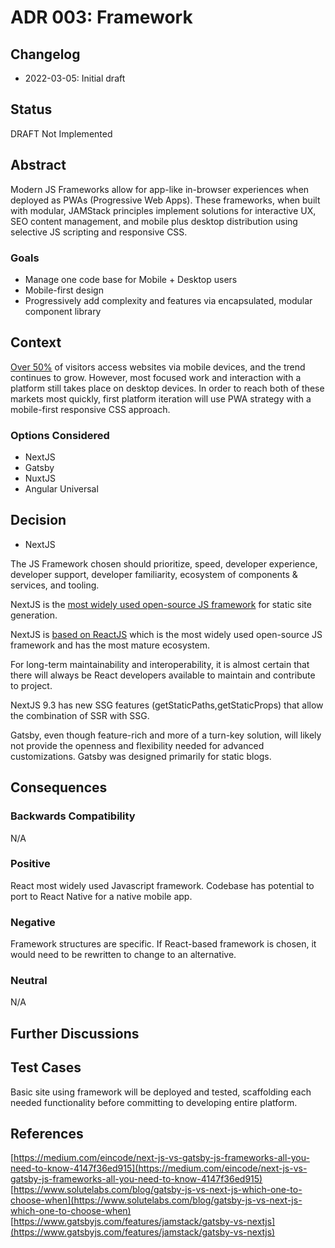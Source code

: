 # ADR 003: Framework

## Changelog
* 2022-03-05: Initial draft

## Status
DRAFT Not Implemented

## Abstract
Modern JS Frameworks allow for app-like in-browser experiences when deployed as PWAs (Progressive Web Apps). These frameworks, when built with modular, JAMStack principles implement solutions for interactive UX, SEO content management, and mobile plus desktop distribution using selective JS scripting and responsive CSS.

### Goals
* Manage one code base for Mobile + Desktop users
* Mobile-first design
* Progressively add complexity and features via encapsulated, modular component library

## Context
[Over 50%](https://www.statista.com/statistics/277125/share-of-website-traffic-coming-from-mobile-devices/) of visitors access websites via mobile devices, and the trend continues to grow. However, most focused work and interaction with a platform still takes place on desktop devices. In order to reach both of these markets most quickly, first platform iteration will use PWA strategy with a mobile-first responsive CSS approach.

### Options Considered
* NextJS
* Gatsby
* NuxtJS
* Angular Universal

## Decision
* NextJS

The JS Framework chosen should prioritize, speed, developer experience, developer support, developer familiarity, ecosystem of components & services, and tooling.

NextJS is the [most widely used open-source JS framework](https://www.npmtrends.com/angular-universal-express-vs-gatsby-vs-next-vs-nuxt) for static site generation. 

NextJS is [based on ReactJS](https://www.npmtrends.com/@angular/core-vs-react-vs-vue) which is the most widely used open-source JS framework and has the most mature ecosystem. 

For long-term maintainability and interoperability, it is almost certain that there will always be React developers available to maintain and contribute to project.

NextJS 9.3 has new SSG features (getStaticPaths,getStaticProps) that allow the combination of SSR with SSG.

Gatsby, even though feature-rich and more of a turn-key solution, will likely not provide the openness and flexibility needed for advanced customizations. Gatsby was designed primarily for static blogs.

## Consequences

### Backwards Compatibility
N/A

### Positive
React most widely used Javascript framework. Codebase has potential to port to React Native for a native mobile app.

### Negative
Framework structures are specific. If React-based framework is chosen, it would need to be rewritten to change to an alternative.

### Neutral
N/A

## Further Discussions

## Test Cases
Basic site using framework will be deployed and tested, scaffolding each needed functionality before committing to developing entire platform.

## References
[https://medium.com/eincode/next-js-vs-gatsby-js-frameworks-all-you-need-to-know-4147f36ed915](https://medium.com/eincode/next-js-vs-gatsby-js-frameworks-all-you-need-to-know-4147f36ed915)
[https://www.solutelabs.com/blog/gatsby-js-vs-next-js-which-one-to-choose-when](https://www.solutelabs.com/blog/gatsby-js-vs-next-js-which-one-to-choose-when)
[https://www.gatsbyjs.com/features/jamstack/gatsby-vs-nextjs](https://www.gatsbyjs.com/features/jamstack/gatsby-vs-nextjs)